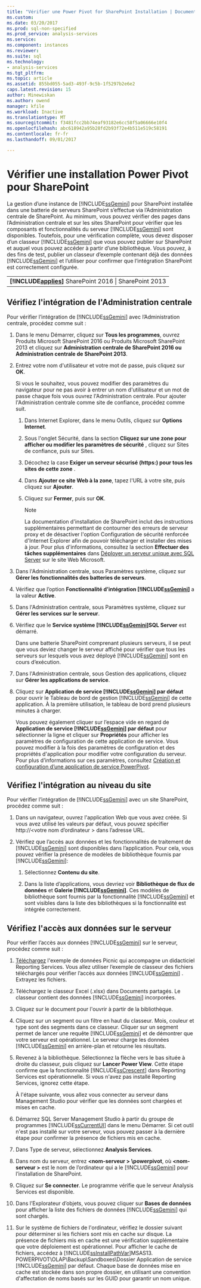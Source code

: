 ```yaml
---
title: "Vérifier une Power Pivot for SharePoint Installation | Documents Microsoft"
ms.custom: 
ms.date: 03/20/2017
ms.prod: sql-non-specified
ms.prod_service: analysis-services
ms.service: 
ms.component: instances
ms.reviewer: 
ms.suite: sql
ms.technology:
- analysis-services
ms.tgt_pltfrm: 
ms.topic: article
ms.assetid: 855bd055-5ad3-493f-9c5b-1f5297b2e6e2
caps.latest.revision: 15
author: Minewiskan
ms.author: owend
manager: kfile
ms.workload: Inactive
ms.translationtype: MT
ms.sourcegitcommit: f3481fcc2bb74eaf93182e6cc58f5a06666e10f4
ms.openlocfilehash: abc618942a95b28fd2b93f72e4b511e519c58191
ms.contentlocale: fr-fr
ms.lasthandoff: 09/01/2017

---
```

# <a name="verify-a-power-pivot-for-sharepoint-installation"></a>Vérifier une installation Power Pivot pour SharePoint
  La gestion d’une instance de [!INCLUDE[ssGemini](../../../includes/ssgemini-md.md)] pour SharePoint installée dans une batterie de serveurs SharePoint s’effectue via l’Administration centrale de SharePoint. Au minimum, vous pouvez vérifier des pages dans l’Administration centrale et sur les sites SharePoint pour vérifier que les composants et fonctionnalités du serveur [!INCLUDE[ssGemini](../../../includes/ssgemini-md.md)] sont disponibles. Toutefois, pour une vérification complète, vous devez disposer d’un classeur [!INCLUDE[ssGemini](../../../includes/ssgemini-md.md)] que vous pouvez publier sur SharePoint et auquel vous pouvez accéder à partir d’une bibliothèque. Vous pouvez, à des fins de test, publier un classeur d’exemple contenant déjà des données [!INCLUDE[ssGemini](../../../includes/ssgemini-md.md)] et l’utiliser pour confirmer que l’intégration SharePoint est correctement configurée.  
  
||  
|-|  
|**[!INCLUDE[applies](../../../includes/applies-md.md)]** SharePoint 2016 &#124; SharePoint 2013|  
  
##  <a name="verifyinstall"></a> Vérifiez l'intégration de l'Administration centrale  
 Pour vérifier l’intégration de [!INCLUDE[ssGemini](../../../includes/ssgemini-md.md)] avec l’Administration centrale, procédez comme suit :  
  
1.  Dans le menu Démarrer, cliquez sur **Tous les programmes**, ouvrez Produits Microsoft SharePoint 2016 ou Produits Microsoft SharePoint 2013 et cliquez sur **Administration centrale de SharePoint 2016 ou Administration centrale de SharePoint 2013**.  
  
2.  Entrez votre nom d'utilisateur et votre mot de passe, puis cliquez sur **OK**.  
  
     Si vous le souhaitez, vous pouvez modifier des paramètres du navigateur pour ne pas avoir à entrer un nom d'utilisateur et un mot de passe chaque fois vous ouvrez l'Administration centrale. Pour ajouter l'Administration centrale comme site de confiance, procédez comme suit.  
  
    1.  Dans Internet Explorer, dans le menu Outils, cliquez sur **Options Internet**.  
  
    2.  Sous l'onglet Sécurité, dans la section **Cliquez sur une zone pour afficher ou modifier les paramètres de sécurité** , cliquez sur Sites de confiance, puis sur Sites.  
  
    3.  Décochez la case **Exiger un serveur sécurisé (https:) pour tous les sites de cette zone** .  
  
    4.  Dans **Ajouter ce site Web à la zone**, tapez l'URL à votre site, puis cliquez sur **Ajouter**.  
  
    5.  Cliquez sur **Fermer**, puis sur **OK**.  
  
        > [!NOTE]  
        >  La documentation d'installation de SharePoint inclut des instructions supplémentaires permettant de contourner des erreurs de serveur proxy et de désactiver l'option Configuration de sécurité renforcée d'Internet Explorer afin de pouvoir télécharger et installer des mises à jour. Pour plus d'informations, consultez la section **Effectuer des tâches supplémentaires** dans [Déployer un serveur unique avec SQL Server](http://go.microsoft.com/fwlink/?LinkId=177754) sur le site Web Microsoft.  
  
3.  Dans l'Administration centrale, sous Paramètres système, cliquez sur **Gérer les fonctionnalités des batteries de serveurs**.  
  
4.  Vérifiez que l’option **Fonctionnalité d’intégration [!INCLUDE[ssGemini](../../../includes/ssgemini-md.md)]** a la valeur **Active**.  
  
5.  Dans l'Administration centrale, sous Paramètres système, cliquez sur **Gérer les services sur le serveur**.  
  
6.  Vérifiez que le **Service système [!INCLUDE[ssGemini](../../../includes/ssgemini-md.md)]SQL Server** est démarré.  
  
     Dans une batterie SharePoint comprenant plusieurs serveurs, il se peut que vous deviez changer le serveur affiché pour vérifier que tous les serveurs sur lesquels vous avez déployé [!INCLUDE[ssGemini](../../../includes/ssgemini-md.md)] sont en cours d’exécution.  
  
7.  Dans l'Administration centrale, sous Gestion des applications, cliquez sur **Gérer les applications de service**.  
  
8.  Cliquez sur **Application de service [!INCLUDE[ssGemini](../../../includes/ssgemini-md.md)] par défaut** pour ouvrir le Tableau de bord de gestion [!INCLUDE[ssGemini](../../../includes/ssgemini-md.md)] de cette application. À la première utilisation, le tableau de bord prend plusieurs minutes à charger.  
  
     Vous pouvez également cliquer sur l’espace vide en regard de **Application de service [!INCLUDE[ssGemini](../../../includes/ssgemini-md.md)] par défaut** pour sélectionner la ligne et cliquer sur **Propriétés** pour afficher les paramètres de configuration de cette application de service. Vous pouvez modifier à la fois des paramètres de configuration et des propriétés d'application pour modifier votre configuration du serveur. Pour plus d’informations sur ces paramètres, consultez [Création et configuration d’une application de service PowerPivot](../../../analysis-services/power-pivot-sharepoint/create-and-configure-power-pivot-service-application-in-ca.md).  
  
## <a name="verify-integration-at-the-site-level"></a>Vérifiez l'intégration au niveau du site  
 Pour vérifier l’intégration de [!INCLUDE[ssGemini](../../../includes/ssgemini-md.md)] avec un site SharePoint, procédez comme suit :  
  
1.  Dans un navigateur, ouvrez l'application Web que vous avez créée. Si vous avez utilisé les valeurs par défaut, vous pouvez spécifier http://\<votre nom d’ordinateur > dans l’adresse URL.  
  
2.  Vérifiez que l’accès aux données et les fonctionnalités de traitement de [!INCLUDE[ssGemini](../../../includes/ssgemini-md.md)] sont disponibles dans l’application. Pour cela, vous pouvez vérifier la présence de modèles de bibliothèque fournis par [!INCLUDE[ssGemini](../../../includes/ssgemini-md.md)]:  
  
    1.  Sélectionnez **Contenu du site**.  
  
    2.  Dans la liste d’applications, vous devriez voir **Bibliothèque de flux de données** et **Galerie [!INCLUDE[ssGemini](../../../includes/ssgemini-md.md)]**. Ces modèles de bibliothèque sont fournis par la fonctionnalité [!INCLUDE[ssGemini](../../../includes/ssgemini-md.md)] et sont visibles dans la liste des bibliothèques si la fonctionnalité est intégrée correctement.  
  
## <a name="verify-data-access-on-the-server"></a>Vérifiez l'accès aux données sur le serveur  
 Pour vérifier l’accès aux données [!INCLUDE[ssGemini](../../../includes/ssgemini-md.md)] sur le serveur, procédez comme suit :  
  
1.  [Téléchargez](http://go.microsoft.com/fwlink/?LinkID=219108) l'exemple de données Picnic qui accompagne un didacticiel Reporting Services. Vous allez utiliser l’exemple de classeur des fichiers téléchargés pour vérifier l’accès aux données [!INCLUDE[ssGemini](../../../includes/ssgemini-md.md)] . Extrayez les fichiers.  
  
2.  Téléchargez le classeur Excel (.xlsx) dans Documents partagés. Le classeur contient des données [!INCLUDE[ssGemini](../../../includes/ssgemini-md.md)] incorporées.  
  
3.  Cliquez sur le document pour l'ouvrir à partir de la bibliothèque.  
  
4.  Cliquez sur un segment ou un filtre en haut du classeur. Mois, couleur et type sont des segments dans ce classeur. Cliquer sur un segment permet de lancer une requête [!INCLUDE[ssGemini](../../../includes/ssgemini-md.md)] et de démontrer que votre serveur est opérationnel. Le serveur charge les données [!INCLUDE[ssGemini](../../../includes/ssgemini-md.md)] en arrière-plan et retourne les résultats.  
  
5.  Revenez à la bibliothèque. Sélectionnez la flèche vers le bas située à droite du classeur, puis cliquez sur **Lancer Power View**. Cette étape confirme que la fonctionnalité [!INCLUDE[ssCrescent](../../../includes/sscrescent-md.md)] dans Reporting Services est opérationnelle. Si vous n'avez pas installé Reporting Services, ignorez cette étape.  
  
     À l'étape suivante, vous allez vous connecter au serveur dans Management Studio pour vérifier que les données sont chargées et mises en cache.  
  
6.  Démarrez SQL Server Management Studio à partir du groupe de programmes [!INCLUDE[ssCurrentUI](../../../includes/sscurrentui-md.md)] dans le menu Démarrer. Si cet outil n'est pas installé sur votre serveur, vous pouvez passer à la dernière étape pour confirmer la présence de fichiers mis en cache.  
  
7.  Dans Type de serveur, sélectionnez **Analysis Services**.  
  
8.  Dans nom du serveur, entrez  **\<nom-serveur > \powerpivot**, où  **\<nom-serveur >** est le nom de l’ordinateur qui a le [!INCLUDE[ssGemini](../../../includes/ssgemini-md.md)] pour l’installation de SharePoint.  
  
9. Cliquez sur **Se connecter**. Le programme vérifie que le serveur Analysis Services est disponible.  
  
10. Dans l’Explorateur d’objets, vous pouvez cliquer sur **Bases de données** pour afficher la liste des fichiers de données [!INCLUDE[ssGemini](../../../includes/ssgemini-md.md)] qui sont chargés.  
  
11. Sur le système de fichiers de l'ordinateur, vérifiez le dossier suivant pour déterminer si les fichiers sont mis en cache sur disque. La présence de fichiers mis en cache est une vérification supplémentaire que votre déploiement est opérationnel. Pour afficher le cache de fichiers, accédez à [!INCLUDE[ssInstallPathVar](../../../includes/ssinstallpathvar-md.md)]MSAS13. POWERPIVOT\OLAP\Backup\Sandboxes\Dossier Application de service [!INCLUDE[ssGemini](../../../includes/ssgemini-md.md)] par défaut. Chaque base de données mise en cache est stockée dans son propre dossier, en utilisant une convention d'affectation de noms basés sur les GUID pour garantir un nom unique.  
  
  

